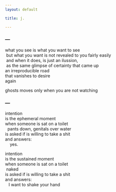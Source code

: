 ```yaml
---
layout: default

title: j. 

---
```

### &mdash; 
what you see is what you want to see  
&nbsp;but what you want is not revealed to you fairly easily  
&nbsp;and when it does, is just an ilussion,  
&nbsp;as the same glimpse of certainty that came up  
an irreproducible road  
that vanishes to desire  
again  

ghosts moves only when you are not watching  

### &mdash;
intention  
is the ephemeral moment  
when someone is sat on a toilet  
&nbsp; pants down, genitals over water  
is asked if is willing to take a shit  
and answers:  
&nbsp; &nbsp; yes.  

intention  
is the sustained moment  
when someone is sat on a toilet  
 &nbsp;naked  
is asked if is willing to take a shit  
and answers:  
&nbsp; &nbsp;I want to shake your hand  
